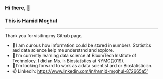 ### Hi there, 👋 
### This is Hamid Moghul
--------------------------------------------------------------------------
Thank you for visiting my Github page. 

- 👀 I am curious how information could be stored in numbers. Statistics and data science help me understand  and explore.
- 🌱 I’m currently learning data science at BloomTech Institute of Technology. I did an Ms. in Biostatistics at NYMC(2019).
- 💞️ I’m looking forward to work as a data scientist and or Biostatistician. 
- 📫 LinkedIn: https://www.linkedin.com/in/hamid-moghul-872665a5/

<!---
HamidMoghul/HamidMoghul is a ✨ special ✨ repository because its `README.md` (this file) appears on your GitHub profile.
You can click the Preview link to take a look at your changes.
--->
